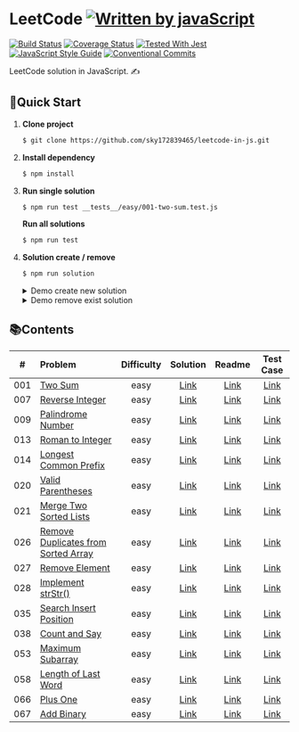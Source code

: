 # LeetCode [![Written by javaScript][javascript-image]][javascript-url]

[javascript-image]: https://img.shields.io/badge/Language-JavaScript-yellow.svg
[javascript-url]: https://zh.wikipedia.org/wiki/JavaScript

[![Build Status][travis-image]][travis-url]
[![Coverage Status][codecov-image]][codecov-url]
[![Tested With Jest][jest-image]][jest-url]
[![JavaScript Style Guide][standard-image]][standard-url]
[![Conventional Commits][conventional-commits-image]][conventional-commits-url]

[travis-image]: https://img.shields.io/travis/sky172839465/leetcode-in-js.svg?branch=master
[travis-url]: https://travis-ci.org/sky172839465/leetcode-in-js
[codecov-image]: https://img.shields.io/codecov/c/github/sky172839465/leetcode-in-js.svg
[codecov-url]: https://codecov.io/gh/sky172839465/leetcode-in-js
[jest-image]: https://img.shields.io/badge/tested_with-jest-99424f.svg
[jest-url]: https://github.com/facebook/jest
[standard-image]: https://img.shields.io/badge/code_style-standard-brightgreen.svg
[standard-url]: https://standardjs.com
[conventional-commits-image]: https://img.shields.io/badge/Conventional%20Commits-1.0.0-yellow.svg
[conventional-commits-url]: https://conventionalcommits.org
LeetCode solution in JavaScript. ✍️

## 🚀**Quick Start**
1. **Clone project**
    ```sh
    $ git clone https://github.com/sky172839465/leetcode-in-js.git
    ```
2. **Install dependency**
    ```sh
    $ npm install
    ```
3. **Run single solution**
    ```sh
    $ npm run test __tests__/easy/001-two-sum.test.js
    ```
    **Run all solutions**
    ```sh
    $ npm run test
    ```
4.  **Solution create / remove**
    ```sh
    $ npm run solution
    ```
    <details>
      <summary>Demo create new solution</summary>

      ![create-solution](https://user-images.githubusercontent.com/9082423/57969769-96a14d00-79ac-11e9-982c-9e59fc2a6e3f.gif)
    </details>
    <details>
    <summary>Demo remove exist solution</summary>

      ![remove-solution](https://user-images.githubusercontent.com/9082423/57969768-96a14d00-79ac-11e9-91b3-84fd8dd7dd6d.gif)
    </details>

## 📚**Contents**
| # | Problem | Difficulty | Solution | Readme | Test Case |
| :---: | :--- | :---: | :---: | :---: | :---: |
|001|[Two Sum](https://leetcode.com/problems/two-sum)|easy|[Link](./src/easy/001-two-sum/index.js)|[Link](./src/easy/001-two-sum/README.md)|[Link](./__tests__/easy/two-sum.test.js)|
|007|[Reverse Integer](https://leetcode.com/problems/reverse-integer)|easy|[Link](./src/easy/007-reverse-integer/index.js)|[Link](./src/easy/007-reverse-integer/README.md)|[Link](./__tests__/easy/reverse-integer.test.js)|
|009|[Palindrome Number](https://leetcode.com/problems/palindrome-number)|easy|[Link](./src/easy/009-palindrome-number/index.js)|[Link](./src/easy/009-palindrome-number/README.md)|[Link](./__tests__/easy/palindrome-number.test.js)|
|013|[Roman to Integer](https://leetcode.com/problems/roman-to-integer)|easy|[Link](./src/easy/013-roman-to-integer/index.js)|[Link](./src/easy/013-roman-to-integer/README.md)|[Link](./__tests__/easy/roman-to-integer.test.js)|
|014|[Longest Common Prefix](https://leetcode.com/problems/longest-common-prefix)|easy|[Link](./src/easy/014-longest-common-prefix/index.js)|[Link](./src/easy/014-longest-common-prefix/README.md)|[Link](./__tests__/easy/longest-common-prefix.test.js)|
|020|[Valid Parentheses](https://leetcode.com/problems/valid-parentheses)|easy|[Link](./src/easy/020-valid-parentheses/index.js)|[Link](./src/easy/020-valid-parentheses/README.md)|[Link](./__tests__/easy/valid-parentheses.test.js)|
|021|[Merge Two Sorted Lists](https://leetcode.com/problems/merge-two-sorted-lists)|easy|[Link](./src/easy/021-merge-two-sorted-lists/index.js)|[Link](./src/easy/021-merge-two-sorted-lists/README.md)|[Link](./__tests__/easy/merge-two-sorted-lists.test.js)|
|026|[Remove Duplicates from Sorted Array](https://leetcode.com/problems/remove-duplicates-from-sorted-array)|easy|[Link](./src/easy/026-remove-duplicates-from-sorted-array/index.js)|[Link](./src/easy/026-remove-duplicates-from-sorted-array/README.md)|[Link](./__tests__/easy/remove-duplicates-from-sorted-array.test.js)|
|027|[Remove Element](https://leetcode.com/problems/remove-element)|easy|[Link](./src/easy/027-remove-element/index.js)|[Link](./src/easy/027-remove-element/README.md)|[Link](./__tests__/easy/remove-element.test.js)|
|028|[Implement strStr()](https://leetcode.com/problems/implement-strstr)|easy|[Link](./src/easy/028-implement-strstr/index.js)|[Link](./src/easy/028-implement-strstr/README.md)|[Link](./__tests__/easy/implement-strstr.test.js)|
|035|[Search Insert Position](https://leetcode.com/problems/search-insert-position)|easy|[Link](./src/easy/035-search-insert-position/index.js)|[Link](./src/easy/035-search-insert-position/README.md)|[Link](./__tests__/easy/search-insert-position.test.js)|
|038|[Count and Say](https://leetcode.com/problems/count-and-say)|easy|[Link](./src/easy/038-count-and-say/index.js)|[Link](./src/easy/038-count-and-say/README.md)|[Link](./__tests__/easy/count-and-say.test.js)|
|053|[Maximum Subarray](https://leetcode.com/problems/maximum-subarray)|easy|[Link](./src/easy/053-maximum-subarray/index.js)|[Link](./src/easy/053-maximum-subarray/README.md)|[Link](./__tests__/easy/maximum-subarray.test.js)|
|058|[Length of Last Word](https://leetcode.com/problems/length-of-last-word)|easy|[Link](./src/easy/058-length-of-last-word/index.js)|[Link](./src/easy/058-length-of-last-word/README.md)|[Link](./__tests__/easy/length-of-last-word.test.js)|
|066|[Plus One](https://leetcode.com/problems/plus-one)|easy|[Link](./src/easy/066-plus-one/index.js)|[Link](./src/easy/066-plus-one/README.md)|[Link](./__tests__/easy/plus-one.test.js)|
|067|[Add Binary](https://leetcode.com/problems/add-binary)|easy|[Link](./src/easy/067-add-binary/index.js)|[Link](./src/easy/067-add-binary/README.md)|[Link](./__tests__/easy/add-binary.test.js)|
